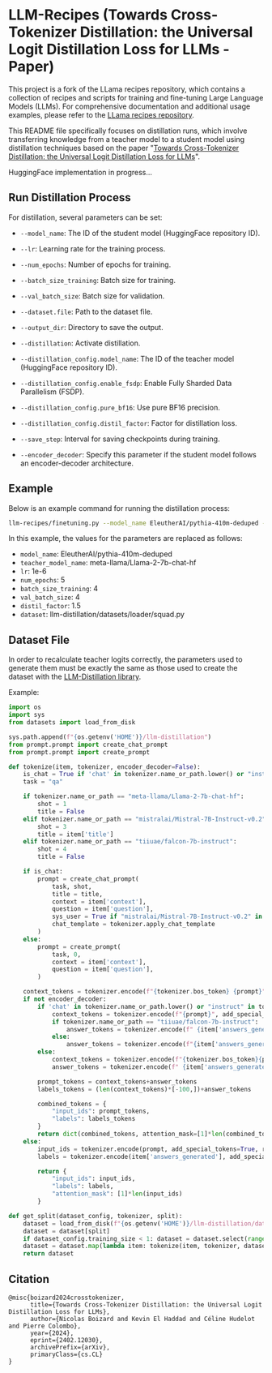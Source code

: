 # LLM-Recipes (Towards Cross-Tokenizer Distillation: the Universal Logit Distillation Loss for LLMs - Paper)

This project is a fork of the LLama recipes repository, which contains a collection of recipes and scripts for training and fine-tuning Large Language Models (LLMs). For comprehensive documentation and additional usage examples, please refer to the [LLama recipes repository](https://github.com/facebookresearch/llama-recipes).

This README file specifically focuses on distillation runs, which involve transferring knowledge from a teacher model to a student model using distillation techniques based on the paper "[Towards Cross-Tokenizer Distillation: the Universal Logit Distillation Loss for LLMs](https://arxiv.org/abs/2402.12030)".

HuggingFace implementation in progress...

## Run Distillation Process


For distillation, several parameters can be set:
- `--model_name`: The ID of the student model (HuggingFace repository ID).
- `--lr`: Learning rate for the training process.
- `--num_epochs`: Number of epochs for training.
- `--batch_size_training`: Batch size for training.
- `--val_batch_size`: Batch size for validation.
- `--dataset.file`: Path to the dataset file.
- `--output_dir`: Directory to save the output.

- `--distillation`: Activate distillation.
- `--distillation_config.model_name`: The ID of the teacher model (HuggingFace repository ID).
- `--distillation_config.enable_fsdp`: Enable Fully Sharded Data Parallelism (FSDP).
- `--distillation_config.pure_bf16`: Use pure BF16 precision.
- `--distillation_config.distil_factor`: Factor for distillation loss.
- `--save_step`: Interval for saving checkpoints during training.
- `--encoder_decoder`: Specify this parameter if the student model follows an encoder-decoder architecture.

## Example

Below is an example command for running the distillation process:

```bash
llm-recipes/finetuning.py --model_name EleutherAI/pythia-410m-deduped --dataset.file datasets/loader/squad.py --lr 1e-6 --num_epochs 5 --batch_size_training 4 --val_batch_size 4 --output_dir train/output/path --distillation_config.model_name meta-llama/Llama-2-7b-chat-hf --distillation --distillation_config.enable_fsdp --distillation_config.pure_bf16 --distillation_config.distil_factor 1.5 --save_step 100
```

In this example, the values for the parameters are replaced as follows:
- `model_name`: EleutherAI/pythia-410m-deduped
- `teacher_model_name`: meta-llama/Llama-2-7b-chat-hf
- `lr`: 1e-6
- `num_epochs`: 5
- `batch_size_training`: 4
- `val_batch_size`: 4
- `distil_factor`: 1.5
- `dataset`: llm-distillation/datasets/loader/squad.py

## Dataset File

In order to recalculate teacher logits correctly, the parameters used to generate them must be exactly the same as those used to create the dataset with the [LLM-Distillation library](https://github.com/Nicolas-BZRD/llm-distillation).

Example:
```python
import os
import sys
from datasets import load_from_disk

sys.path.append(f"{os.getenv('HOME')}/llm-distillation")
from prompt.prompt import create_chat_prompt
from prompt.prompt import create_prompt

def tokenize(item, tokenizer, encoder_decoder=False):
    is_chat = True if 'chat' in tokenizer.name_or_path.lower() or "instruct" in tokenizer.name_or_path.lower() else False
    task = "qa"

    if tokenizer.name_or_path == "meta-llama/Llama-2-7b-chat-hf":
        shot = 1
        title = False
    elif tokenizer.name_or_path == "mistralai/Mistral-7B-Instruct-v0.2":
        shot = 3
        title = item['title']
    elif tokenizer.name_or_path == "tiiuae/falcon-7b-instruct":
        shot = 4
        title = False

    if is_chat:
        prompt = create_chat_prompt(
            task, shot,
            title = title,
            context = item['context'],
            question = item['question'],
            sys_user = True if "mistralai/Mistral-7B-Instruct-v0.2" in tokenizer.name_or_path else False,
            chat_template = tokenizer.apply_chat_template
        )
    else:
        prompt = create_prompt(
            task, 0, 
            context = item['context'],
            question = item['question'],
        )

    context_tokens = tokenizer.encode(f"{tokenizer.bos_token} {prompt}", add_special_tokens=False)
    if not encoder_decoder:
        if 'chat' in tokenizer.name_or_path.lower() or "instruct" in tokenizer.name_or_path.lower():
            context_tokens = tokenizer.encode(f"{prompt}", add_special_tokens=False)
            if tokenizer.name_or_path == "tiiuae/falcon-7b-instruct":
                answer_tokens = tokenizer.encode(f" {item['answers_generated']}", add_special_tokens=False)
            else:
                answer_tokens = tokenizer.encode(f"{item['answers_generated']}", add_special_tokens=False)
        else:
            context_tokens = tokenizer.encode(f"{tokenizer.bos_token}{prompt}", add_special_tokens=False)
            answer_tokens = tokenizer.encode(f" {item['answers_generated']}{tokenizer.eos_token}", add_special_tokens=False)

        prompt_tokens = context_tokens+answer_tokens
        labels_tokens = (len(context_tokens)*[-100,])+answer_tokens

        combined_tokens = {
            "input_ids": prompt_tokens,
            "labels": labels_tokens
        }
        return dict(combined_tokens, attention_mask=[1]*len(combined_tokens["input_ids"]))
    else:
        input_ids = tokenizer.encode(prompt, add_special_tokens=True, return_tensors="pt")[0]
        labels = tokenizer.encode(item['answers_generated'], add_special_tokens=True, return_tensors="pt")[0]

        return {
            "input_ids": input_ids,
            "labels": labels,
            "attention_mask": [1]*len(input_ids)
        }

def get_split(dataset_config, tokenizer, split):
    dataset = load_from_disk(f"{os.getenv('HOME')}/llm-distillation/datasets/hf/{dataset_config.generated_by.split('/')[-1]}-squad")
    dataset = dataset[split]
    if dataset_config.training_size < 1: dataset = dataset.select(range(int(len(dataset)*dataset_config.training_size)))
    dataset = dataset.map(lambda item: tokenize(item, tokenizer, dataset_config.encoder_decoder), remove_columns=list(dataset.features))
    return dataset
```

## Citation

```
@misc{boizard2024crosstokenizer,
      title={Towards Cross-Tokenizer Distillation: the Universal Logit Distillation Loss for LLMs}, 
      author={Nicolas Boizard and Kevin El Haddad and Céline Hudelot and Pierre Colombo},
      year={2024},
      eprint={2402.12030},
      archivePrefix={arXiv},
      primaryClass={cs.CL}
}
```
